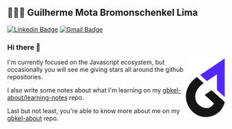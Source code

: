 ## 🙋🏽‍♂️ Guilherme Mota Bromonschenkel Lima

[![Linkedin Badge](https://img.shields.io/badge/-Linkedin-blue?style=flat-square&logo=Linkedin&logoColor=white&link=https://www.linkedin.com/in/guilhermebkel)](https://www.linkedin.com/in/guilhermebkel) 
[![Gmail Badge](https://img.shields.io/badge/-Gmail-c14438?style=flat-square&logo=Gmail&logoColor=white&link=mailto:guilhermebromonschenkel@gmail.com)](mailto:guilhermebromonschenkel@gmail.com)

### Hi there 👋

<img src="https://raw.githubusercontent.com/guilhermebkel/gbkel-portfolio/master/logo.png" align="right" width="90">

I'm currently focused on the Javascript ecosystem, but occasionally you will see me giving stars all around the github repositories.

I also write some notes about what I'm learning on my [gbkel-about/learning-notes](https://guilhermebkel.github.io/gbkel-about/learning-notes) repo.

Last but not least, you're able to know more about me on my [gbkel-about](https://guilhermebkel.github.io/gbkel-about) repo.
